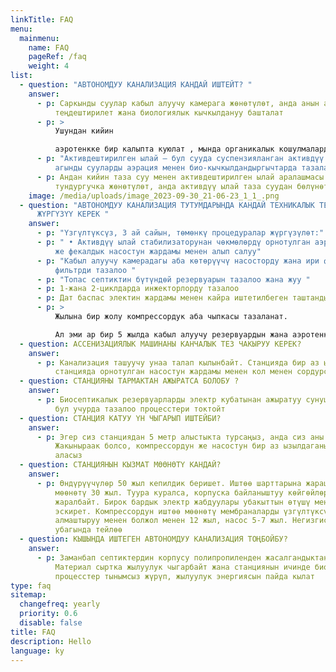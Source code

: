 ```yaml
---
linkTitle: FAQ
menu:
  mainmenu:
    name: FAQ
    pageRef: /faq
    weight: 4
list:
  - question: "АВТОНОМДУУ КАНАЛИЗАЦИЯ КАНДАЙ ИШТЕЙТ? "
    answer:
      - p: Саркынды суулар кабыл алуучу камерага жөнөтүлөт, анда анын агымы
          теңдештирилет жана биологиялык кычкылдануу башталат
      - p: >
          Ушундан кийин

          аэротенкке бир калыпта куюлат , мында органикалык кошулмалардын акыркы ажыроосу активдештирилген ылай менен кычкылдануу аркылуу ишке ашат
      - p: "Активдештирилген ылай – бул сууда суспензияланган активдүү биомасса, ал
          агынды сууларды аэрация менен био-кычкылдандыргычтарда тазалайт "
      - p: Андан кийин таза суу менен активдештирилген ылай аралашмасы экинчилик
          тундургучка жөнөтүлөт, анда активдүү ылай таза суудан бөлүнөт
    image: /media/uploads/image_2023-09-30_21-06-23_1_1_.png
  - question: "АВТОНОМДУУ КАНАЛИЗАЦИЯ ТУТУМДАРЫНДА КАНДАЙ ТЕХНИКАЛЫК ТЕЙЛӨӨНҮ
      ЖҮРГҮЗҮҮ КЕРЕК "
    answer:
      - p: "Үзгүлтүксүз, 3 ай сайын, төмөнкү процедуралар жүргүзүлөт:"
      - p: " • Активдүү ылай стабилизаторунан чөкмөлөрдү орнотулган аэролифттик насостун
          же фекалдык насостун жардамы менен алып салуу"
      - p: "Кабыл алуучу камерадагы аба көтөрүүчү насосторду жана ири фракциялык
          фильтрди тазалоо "
      - p: "Топас септиктин бүтүндөй резервуарын тазалоо жана жуу "
      - p: 1-жана 2-циклдарда инжекторлорду тазалоо
      - p: Дат баспас электин жардамы менен кайра иштетилбеген таштандыларды тазалоо
      - p: >
          Жылына бир жолу компрессордук аба чыпкасы тазаланат. 

          Ал эми ар бир 5 жылда кабыл алуучу резервуардын жана аэротенктин түбү минералдаштырылган тунмадан тазаланат
  - question: АССЕНИЗАЦИЯЛЫК МАШИНАНЫ КАНЧАЛЫК ТЕЗ ЧАКЫРУУ КЕРЕК?
    answer:
      - p: Канализация ташуучу унаа талап кылынбайт. Станцияда бир аз ылай калат, аны
          станцияда орнотулган насостун жардамы менен кол менен сордурса болот
  - question: СТАНЦИЯНЫ ТАРМАКТАН АЖЫРАТСА БОЛОБУ ?
    answer:
      - p: Биосептикалык резервуарларды электр кубатынан ажыратуу сунушталбайт , анткени
          бул учурда тазалоо процесстери токтойт
  - question: СТАНЦИЯ КАТУУ ҮН ЧЫГАРЫП ИШТЕЙБИ?
    answer:
      - p: Эгер сиз станциядан 5 метр алыстыкта турсаңыз, анда сиз аны укпайсыз.
          Жакыныраак болсо, компрессордун же насостун бир аз ызылдаганын уга
          аласыз
  - question: СТАНЦИЯНЫН КЫЗМАТ МӨӨНӨТҮ КАНДАЙ?
    answer:
      - p: Өндүрүүчүлөр 50 жыл кепилдик беришет. Иштөө шарттарына жараша минималдуу
          мөөнөтү 30 жыл. Туура куралса, корпуска байланыштуу көйгөйлөр
          жаралбайт. Бирок бардык электр жабдуулары убакыттын өтүшү менен
          эскирет. Компрессордун иштөө мөөнөтү мембраналарды үзгүлтүксүз
          алмаштыруу менен болжол менен 12 жыл, насос 5-7 жыл. Негизгиси - өз
          убагында тейлөө
  - question: КЫШЫНДА ИШТЕГЕН АВТОНОМДУУ КАНАЛИЗАЦИЯ ТОҢБОЙБУ?
    answer:
      - p: Заманбап септиктердин корпусу полипропиленден жасалгандыктан, ал тоңбойт.
          Материал сыртка жылуулук чыгарбайт жана станциянын ичинде биологиялык
          процесстер тынымсыз жүрүп, жылуулук энергиясын пайда кылат
type: faq
sitemap:
  changefreq: yearly
  priority: 0.6
  disable: false
title: FAQ
description: Hello
language: ky
---
```

